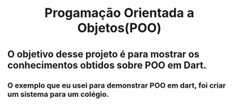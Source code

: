 <h1 align="center" color = ""> Progamação Orientada a Objetos(POO) </h1>
<h2> O objetivo desse projeto é para mostrar os conhecimentos obtidos sobre POO em Dart.</h2>
<h3> O exemplo que eu usei para demonstrar POO em dart, foi criar um sistema para um colégio. </h3>

